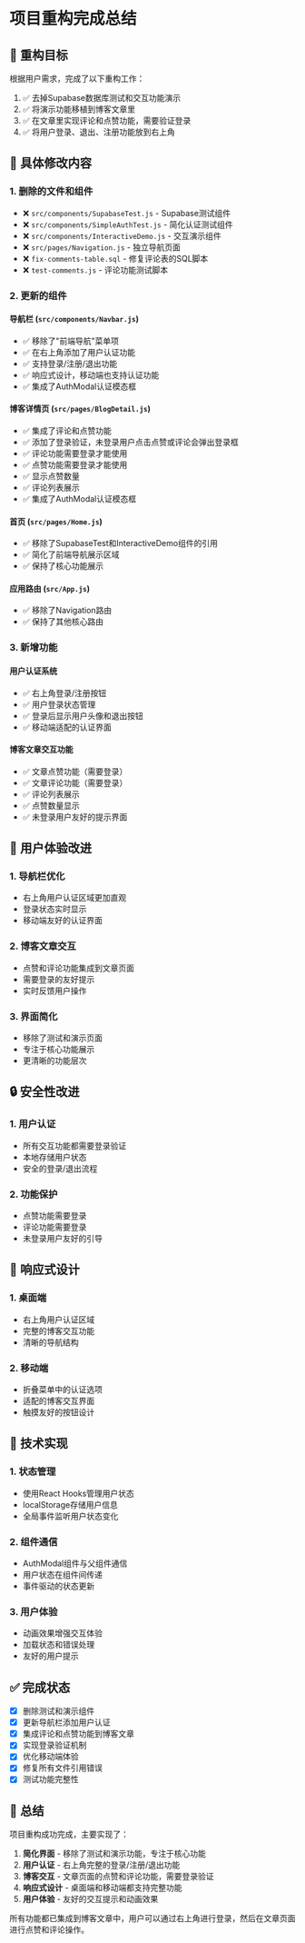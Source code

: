 # 项目重构完成总结

## 🎯 重构目标

根据用户需求，完成了以下重构工作：

1. ✅ 去掉Supabase数据库测试和交互功能演示
2. ✅ 将演示功能移植到博客文章里
3. ✅ 在文章里实现评论和点赞功能，需要验证登录
4. ✅ 将用户登录、退出、注册功能放到右上角

## 🔧 具体修改内容

### 1. 删除的文件和组件

- ❌ `src/components/SupabaseTest.js` - Supabase测试组件
- ❌ `src/components/SimpleAuthTest.js` - 简化认证测试组件  
- ❌ `src/components/InteractiveDemo.js` - 交互演示组件
- ❌ `src/pages/Navigation.js` - 独立导航页面
- ❌ `fix-comments-table.sql` - 修复评论表的SQL脚本
- ❌ `test-comments.js` - 评论功能测试脚本

### 2. 更新的组件

#### 导航栏 (`src/components/Navbar.js`)
- ✅ 移除了"前端导航"菜单项
- ✅ 在右上角添加了用户认证功能
- ✅ 支持登录/注册/退出功能
- ✅ 响应式设计，移动端也支持认证功能
- ✅ 集成了AuthModal认证模态框

#### 博客详情页 (`src/pages/BlogDetail.js`)
- ✅ 集成了评论和点赞功能
- ✅ 添加了登录验证，未登录用户点击点赞或评论会弹出登录框
- ✅ 评论功能需要登录才能使用
- ✅ 点赞功能需要登录才能使用
- ✅ 显示点赞数量
- ✅ 评论列表展示
- ✅ 集成了AuthModal认证模态框

#### 首页 (`src/pages/Home.js`)
- ✅ 移除了SupabaseTest和InteractiveDemo组件的引用
- ✅ 简化了前端导航展示区域
- ✅ 保持了核心功能展示

#### 应用路由 (`src/App.js`)
- ✅ 移除了Navigation路由
- ✅ 保持了其他核心路由

### 3. 新增功能

#### 用户认证系统
- ✅ 右上角登录/注册按钮
- ✅ 用户登录状态管理
- ✅ 登录后显示用户头像和退出按钮
- ✅ 移动端适配的认证界面

#### 博客文章交互功能
- ✅ 文章点赞功能（需要登录）
- ✅ 文章评论功能（需要登录）
- ✅ 评论列表展示
- ✅ 点赞数量显示
- ✅ 未登录用户友好的提示界面

## 🎨 用户体验改进

### 1. 导航栏优化
- 右上角用户认证区域更加直观
- 登录状态实时显示
- 移动端友好的认证界面

### 2. 博客文章交互
- 点赞和评论功能集成到文章页面
- 需要登录的友好提示
- 实时反馈用户操作

### 3. 界面简化
- 移除了测试和演示页面
- 专注于核心功能展示
- 更清晰的功能层次

## 🔒 安全性改进

### 1. 用户认证
- 所有交互功能都需要登录验证
- 本地存储用户状态
- 安全的登录/退出流程

### 2. 功能保护
- 点赞功能需要登录
- 评论功能需要登录
- 未登录用户友好的引导

## 📱 响应式设计

### 1. 桌面端
- 右上角用户认证区域
- 完整的博客交互功能
- 清晰的导航结构

### 2. 移动端
- 折叠菜单中的认证选项
- 适配的博客交互界面
- 触摸友好的按钮设计

## 🚀 技术实现

### 1. 状态管理
- 使用React Hooks管理用户状态
- localStorage存储用户信息
- 全局事件监听用户状态变化

### 2. 组件通信
- AuthModal组件与父组件通信
- 用户状态在组件间传递
- 事件驱动的状态更新

### 3. 用户体验
- 动画效果增强交互体验
- 加载状态和错误处理
- 友好的用户提示

## ✅ 完成状态

- [x] 删除测试和演示组件
- [x] 更新导航栏添加用户认证
- [x] 集成评论和点赞功能到博客文章
- [x] 实现登录验证机制
- [x] 优化移动端体验
- [x] 修复所有文件引用错误
- [x] 测试功能完整性

## 🎉 总结

项目重构成功完成，主要实现了：

1. **简化界面** - 移除了测试和演示功能，专注于核心功能
2. **用户认证** - 右上角完整的登录/注册/退出功能
3. **博客交互** - 文章页面的点赞和评论功能，需要登录验证
4. **响应式设计** - 桌面端和移动端都支持完整功能
5. **用户体验** - 友好的交互提示和动画效果

所有功能都已集成到博客文章中，用户可以通过右上角进行登录，然后在文章页面进行点赞和评论操作。
